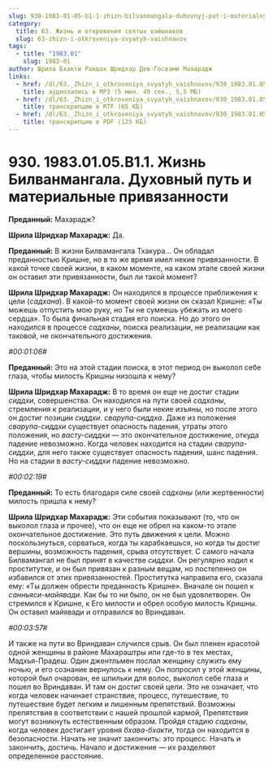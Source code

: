 ```yaml
---
slug: 930-1983-01-05-b1-1-zhizn-bilvanmangala-duhovnyj-put-i-materialnye-privyazannosti
category:
  title: 63. Жизнь и откровения святых вайшнавов
  slug: 63-zhizn-i-otkroveniya-svyatyh-vaishnavov
tags:
  - title: "1983.01"
    slug: 1983-01
author: Шрила Бхакти Ракшак Шридхар Дев-Госвами Махарадж
links:
  - href: /dl/63._Zhizn_i_otkroveniya_svyatyh_vaishnavov/930_1983.01.05.B1.1_SridharMj_Zhizn_Bilvanmangala_Duhovnyj_put_i_materialnye_privjazannosti.mp3
    title: аудиозапись в MP3 (5 мин. 49 сек., 5,5 МБ)
  - href: /dl/63._Zhizn_i_otkroveniya_svyatyh_vaishnavov/930_1983.01.05.B1.1_SridharMj_Zhizn_Bilvanmangala_Duhovnyj_put_i_materialnye_privjazannosti.rtf
    title: транскрипцию в RTF (65 КБ)
  - href: /dl/63._Zhizn_i_otkroveniya_svyatyh_vaishnavov/930_1983.01.05.B1.1_SridharMj_Zhizn_Bilvanmangala_Duhovnyj_put_i_materialnye_privjazannosti.pdf
    title: транскрипцию в PDF (125 КБ)
---
```


# 930. 1983.01.05.B1.1. Жизнь Билванмангала. Духовный путь и материальные привязанности

**Преданный:** Махарадж?

**Шрила Шридхар Махарадж:** Да.

**Преданный:** В жизни Билвамангала Тхакура… Он обладал преданностью Кришне, но в то же время имел некие привязанности. В какой точке своей жизни, в каком моменте, на каком этапе своей жизни он оставил эти привязанности, был ли такой момент?

**Шрила Шридхар Махарадж:** Он находился в процессе приближения к цели (*садхана*). В какой-то момент своей жизни он сказал Кришне: «Ты можешь отпустить мою руку, но Ты не сумеешь убежать из моего сердца». То была финальная стадия его поиска. Но до этого он находился в процессе *садханы*, поиска реализации, не реализации как таковой, не окончательного достижения.

*#00:01:06#*

**Преданный:** Это на этой стадии поиска, в этот период он выколол себе глаза, чтобы милость Кришны низошла к нему?

**Шрила Шридхар Махарадж:** В то время он еще не достиг стадии *сиддхи*, совершенства. Он находился на пути своей *садханы*, стремления к реализации, и у него были некие изъяны, но после этого он достиг позиции *сиддхи*. *сварупа-сиддха*. Даже из положения *сварупа-сиддхи* существует опасность падения, утраты этого положения, но *васту-сиддхи* — это окончательное достижение, откуда падение невозможно. Когда человек находится на стадии *сварупа-сиддхи*, для него также существует опасность падения, шанс падения. Но на стадии в *васту-сиддхи* падение невозможно.

*#00:02:19#*

**Преданный:** То есть благодаря силе своей *садханы* (или жертвенности) милость пришла к нему?

**Шрила Шридхар Махарадж:** Эти события показывают (то, что он выколол глаза и прочее), что он еще не обрел на каком-то этапе окончательное достижение. Это путь движения к цели. Можно поскользнуться, сорваться, когда ты карабкаешься, но когда ты достиг вершины, возможность падения, срыва отсутствует. С самого начала Билвамангал не был принят в качестве *сиддхи*. Он регулярно ходил к проститутке, и он был привязан к разным вещам, но постепенно он избавился от этих привязанностей. Проститутка направила его, сказала ему: «Ты должен обрести преданность Кришне». Вначале он пошел к *санньяси-майявади*. Как бы то ни было, он не был удовлетворен. Он стремился к Кришне, к Его милости и обрел особую милость Кришны. Он оставил майявади и отправился во Вриндаван.

*#00:03:57#*

И также на пути во Вриндаван случился срыв. Он был пленен красотой одной женщины в районе Махараштры или где-то в тех местах, Мадхья-Прадеш. Один джентльмен послал женщину служить ему ночью, и его сознание вернулось к нему. Он попросил у этой женщины, которой был очарован, ее шпильки для волос, выколол себе глаза и пошел во Вриндаван. И там он достиг своей цели. Это не означает, что когда человек начинает странствие, процесс, путешествие, то путешествие будет легким и лишенным препятствий. Возможны препятствия в соответствии с нашей прошлой кармой, Препятствия могут возникнуть естественным образом. Пройдя стадию *садханы*, когда человек достигает уровня *бхава-бхакти*, тогда он находится в безопасности. Начать не значит закончить: это процесс. Начать и закончить, достичь. Начало и достижение — их разделяют определенное расстояние.

